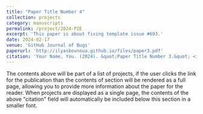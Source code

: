 ```yaml
---
title: "Paper Title Number 4"
collection: projects
category: manuscripts
permalink: /project/2024-P2E
excerpt: 'This paper is about fixing template issue #693.'
date: 2024-02-17
venue: 'GitHub Journal of Bugs'
paperurl: 'http://ilyasbounoua.github.io/files/paper3.pdf'
citation: 'Your Name, You. (2024). &quot;Paper Title Number 3.&quot; <i>GitHub Journal of Bugs</i>. 1(3).'
---
```


The contents above will be part of a list of projects, if the user clicks the link for the publication than the contents of section will be rendered as a full page, allowing you to provide more information about the paper for the reader. When projects are displayed as a single page, the contents of the above "citation" field will automatically be included below this section in a smaller font.
